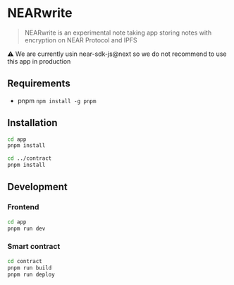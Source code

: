 # NEARwrite

> NEARwrite is an experimental note taking app storing notes with encryption on NEAR Protocol and IPFS

⚠️ We are currently usin near-sdk-js@next so we do not recommend to use this app in production

## Requirements

- pnpm `npm install -g pnpm`

## Installation

```sh
cd app
pnpm install

cd ../contract
pnpm install
```

## Development

### Frontend

```sh
cd app
pnpm run dev
```

### Smart contract

```sh
cd contract
pnpm run build
pnpm run deploy
```
